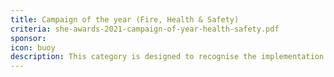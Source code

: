```yaml
---
title: Campaign of the year (Fire, Health & Safety)
criteria: she-awards-2021-campaign-of-year-health-safety.pdf
sponsor: 
icon: buoy
description: This category is designed to recognise the implementation of a campaign that has led to significant improvements to any of health, safety, fire safety or security to persons or premises. The implementation of this campaign must not have taken place any earlier than 1 January 2020 and any campaign launched prior to this date are not eligible for entry.
---
```


